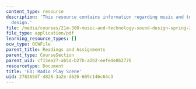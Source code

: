 ```yaml
---
content_type: resource
description: 'This resource contains information regarding music and technology: Sound
  design.'
file: /media/courses/21m-380-music-and-technology-sound-design-spring-2016/278365df48283a2ed626609c146c64c3_MIT21M_380S16_assn_ed.pdf
file_type: application/pdf
learning_resource_types: []
ocw_type: OCWFile
parent_title: Readings and Assignments
parent_type: CourseSection
parent_uid: cf15ea27-ab5d-b27b-a2b2-eefe4e862776
resourcetype: Document
title: 'ED: Radio Play Scene'
uid: 278365df-4828-3a2e-d626-609c146c64c3
---
```

